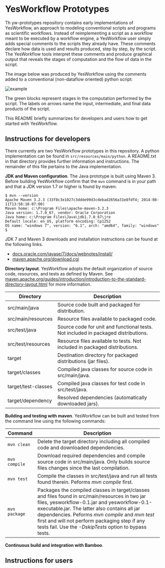 YesWorkflow Prototypes
======================

Th yw-prototypes repository contains early implementations of YesWorkflow, an approach to modeling conventional scripts and programs as scientific workflows.  Instead of reimplementing a script as a workflow meant to be executed by a workflow engine, a YesWorkflow user simply adds special comments to the scripts they already have.  These comments declare how data is used  and results produced, step by step, by the script.  The YesWorkflow tools interpret these comments and produce graphical output that reveals the stages of computation and the flow of data in the script.

The image below was produced by YesWorkflow using the comments added to a conventional (non-dataflow oriented) python script:

![example](https://cloud.githubusercontent.com/assets/3218259/5593909/93fc7f1c-91e3-11e4-8370-aebcf1341d36.png)

The green blocks represent stages in the computation performed by the script. The labels on arrows name the input, intermediate, and final data products of the script.

This README briefly summarizes for developers and users how to get started with YesWorkflow.


Instructions for developers
---------------------------

There currently are two YesWorkflow prototypes in this repository.  A python implementation can be found in `src/resources/main/python`.  A  README.txt in that directory provides further information and instructions.  The remainder of this file pertains to the Java implementation.

__JDK and Maven configuration__.  The Java prototype is built using Maven 3. Before building YesWorkflow confirm that the `mvn` command is in your path and that a JDK version 1.7 or higher is found by maven:
    
    $ mvn --version
    Apache Maven 3.2.3 (33f8c3e1027c3ddde99d3cdebad2656a31e8fdf4; 2014-08-11T13:58:10-07:00)
    Maven home: c:\Program Files\apache-maven-3.2.3
    Java version: 1.7.0_67, vendor: Oracle Corporation
    Java home: c:\Program Files\Java\jdk1.7.0_67\jre
    Default locale: en_US, platform encoding: Cp1252
    OS name: "windows 7", version: "6.1", arch: "amd64", family: "windows"
    $

JDK 7 and Maven 3 downloads and installation instructions can be found at the following links.

- [docs.oracle.com/javase/7/docs/webnotes/install/](http://docs.oracle.com/javase/7/docs/webnotes/install/) 
- [maven.apache.org/download.cgi](http://maven.apache.org/download.cgi)


__Directory layout__.  YesWorkflow adopts the default organization of source code, resources, and tests as defined by Maven.  See [maven.apache.org/guides/introduction/introduction-to-the-standard-directory-layout.html](http://maven.apache.org/guides/introduction/introduction-to-the-standard-directory-layout.html) for more information.

Directory | Description
----------| -----------
src/main/java | Source code built and packaged for distribution.
src/main/resources | Resource files available to packaged code.
src/test/java | Source code for unit and functional tests. Not included in packaged distributions.
src/test/resources | Resource files available to tests. Not included in packaged distributions.
target | Destination directory for packaged distributions (jar files).
target/classes | Compiled java classes for source code in src/main/java.
target/test-classes | Compiled java classes for test code in src/test/java.
target/dependency | Resolved dependencies (automatically downloaded jars).


__Building and testing with maven__.  YesWorkflow can be built and tested from the command line using the following commands:

Command       | Description
--------------|------------
`mvn clean`   | Delete the target directory including all compiled code and downloaded dependencies.
`mvn compile` | Download required dependencies and compile source code in src/main/java.  Only builds source files changes since the last compilation.
`mvn test`    | Compile the classes in src/test/java and run all tests found therein. Peforms *mvn compile* first.
`mvn package` | Packages the compiled classes in target/classes and files found in src/main/resources in two jar files, yesworkflow-0.1.jar and yesworkflow-0.1-executable.jar.  The latter also contains all jar dependencies. Peforms *mvn compile* and *mvn test* first and will not perform packaging step if any tests fail. Use the *-DskipTests* option to bypass tests. 

__Continuous build and integration with Bamboo__.  


Instructions for users
----------------------
